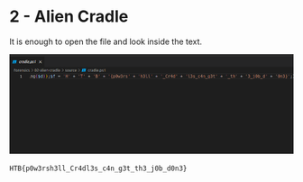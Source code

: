 # 2 - Alien Cradle

It is enough to open the file and look inside the text.

![flag](./flag.png)

```
HTB{p0w3rsh3ll_Cr4dl3s_c4n_g3t_th3_j0b_d0n3}
```
